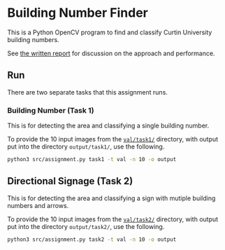 # Building Number Finder

This is a Python OpenCV program to find and classify Curtin University building
numbers.

See [the written report](Report.pdf) for discussion on the approach and
performance.

## Run

There are two separate tasks that this assignment runs.

### Building Number (Task 1)

This is for detecting the area and classifying a single building number.

To provide the 10 input images from the [`val/task1/`](val/task1) directory,
with output put into the directory `output/task1/`, use the following.

```sh
python3 src/assignment.py task1 -t val -n 10 -o output
```

## Directional Signage (Task 2)

This is for detecting the area and classifying a sign with mutiple building
numbers and arrows.

To provide the 10 input images from the [`val/task2/`](val/task2) directory,
with output put into the directory `output/task2/`, use the following.

```sh
python3 src/assignment.py task2 -t val -n 10 -o output
```

